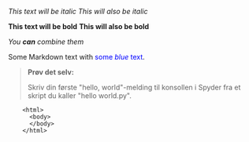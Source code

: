 *This text will be italic*
_This will also be italic_

**This text will be bold**
__This will also be bold__

_You **can** combine them_


Some Markdown text with <span style="color:blue">some *blue* text</span>.

> **Prøv det selv:**
> 
> Skriv din første "hello, world"-melding til konsollen i Spyder fra et skript du kaller "hello world.py".

        <html>
          <body>
          </body>
        </html>
